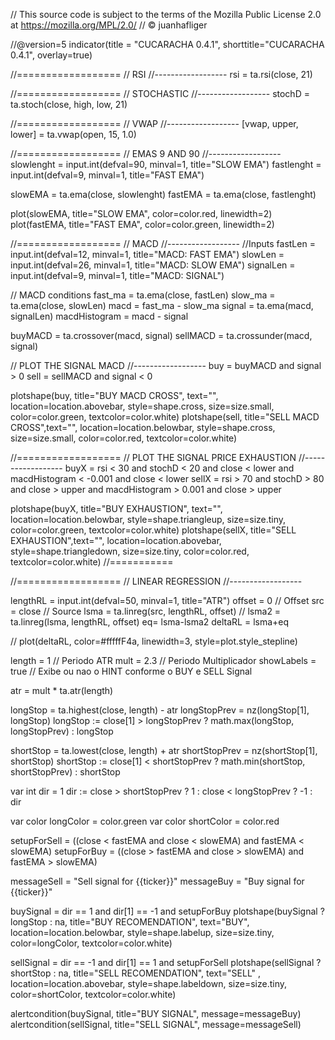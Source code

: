 // This source code is subject to the terms of the Mozilla Public License 2.0 at https://mozilla.org/MPL/2.0/
// © juanhafliger


//@version=5
indicator(title = "CUCARACHA 0.4.1", shorttitle="CUCARACHA 0.4.1", overlay=true)

//==================
// RSI
//------------------
rsi = ta.rsi(close, 21)

//==================
// STOCHASTIC
//------------------
stochD = ta.stoch(close, high, low, 21)

//==================
// VWAP
//------------------
[vwap, upper, lower] = ta.vwap(open, 15, 1.0)


//==================
// EMAS 9 AND 90
//------------------
slowlenght = input.int(defval=90, minval=1, title="SLOW EMA")
fastlenght = input.int(defval=9, minval=1, title="FAST EMA")

slowEMA = ta.ema(close, slowlenght)
fastEMA = ta.ema(close, fastlenght)

plot(slowEMA, title="SLOW EMA", color=color.red, linewidth=2)
plot(fastEMA, title="FAST EMA", color=color.green, linewidth=2)

//==================
// MACD 
//------------------
//Inputs
fastLen = input.int(defval=12, minval=1, title="MACD: FAST EMA")
slowLen = input.int(defval=26, minval=1, title="MACD: SLOW EMA")
signalLen = input.int(defval=9, minval=1, title="MACD: SIGNAL")

// MACD conditions
fast_ma = ta.ema(close, fastLen)
slow_ma = ta.ema(close, slowLen)
macd = fast_ma - slow_ma
signal = ta.ema(macd, signalLen)
macdHistogram = macd - signal

buyMACD = ta.crossover(macd, signal) 
sellMACD = ta.crossunder(macd, signal)

// PLOT THE SIGNAL MACD
//------------------
buy = buyMACD and signal > 0
sell = sellMACD and signal < 0

plotshape(buy, title="BUY MACD CROSS", text="", location=location.abovebar, style=shape.cross, size=size.small, color=color.green, textcolor=color.white)
plotshape(sell, title="SELL MACD CROSS",text="", location=location.belowbar, style=shape.cross, size=size.small, color=color.red, textcolor=color.white)


//==================
// PLOT THE SIGNAL PRICE EXHAUSTION
//------------------
buyX = rsi < 30 and stochD < 20 and close < lower and macdHistogram < -0.001 and close < lower
sellX = rsi > 70 and stochD > 80 and close > upper and macdHistogram > 0.001 and close > upper

plotshape(buyX, title="BUY EXHAUSTION", text="", location=location.belowbar, style=shape.triangleup, size=size.tiny, color=color.green, textcolor=color.white)
plotshape(sellX, title="SELL EXHAUSTION",text="", location=location.abovebar, style=shape.triangledown, size=size.tiny, color=color.red, textcolor=color.white)
//===========


//==================
// LINEAR REGRESSION
//------------------

lengthRL = input.int(defval=50, minval=1, title="ATR") 
offset = 0 // Offset
src = close // Source
lsma = ta.linreg(src, lengthRL, offset) //
lsma2 = ta.linreg(lsma, lengthRL, offset)
eq= lsma-lsma2
deltaRL = lsma+eq

// plot(deltaRL, color=#fffffF4a, linewidth=3, style=plot.style_stepline)


length = 1 // Periodo ATR
mult = 2.3 // Periodo Multiplicador
showLabels = true // Exibe ou nao o HINT conforme o BUY e SELL Signal

atr = mult * ta.atr(length)
 

longStop = ta.highest(close, length) - atr
longStopPrev = nz(longStop[1], longStop) 
longStop := close[1] > longStopPrev ? math.max(longStop, longStopPrev) : longStop

shortStop = ta.lowest(close, length) + atr
shortStopPrev = nz(shortStop[1], shortStop)
shortStop := close[1] < shortStopPrev ? math.min(shortStop, shortStopPrev) : shortStop

var int dir = 1
dir := close > shortStopPrev ? 1 : close < longStopPrev ? -1 : dir

var color longColor = color.green
var color shortColor = color.red

setupForSell = ((close < fastEMA and close < slowEMA) and fastEMA < slowEMA) 
setupForBuy = ((close > fastEMA and close > slowEMA) and fastEMA > slowEMA) 

messageSell = "Sell signal for {{ticker}}"
messageBuy = "Buy signal for {{ticker}}"

buySignal = dir == 1 and dir[1] == -1 and setupForBuy
plotshape(buySignal ? longStop : na, title="BUY RECOMENDATION", text="BUY", location=location.belowbar, style=shape.labelup, size=size.tiny, color=longColor, textcolor=color.white)

sellSignal = dir == -1 and dir[1] == 1 and setupForSell
plotshape(sellSignal ? shortStop : na, title="SELL RECOMENDATION", text="SELL" , location=location.abovebar, style=shape.labeldown, size=size.tiny, color=shortColor, textcolor=color.white)

alertcondition(buySignal, title="BUY SIGNAL", message=messageBuy)
alertcondition(sellSignal, title="SELL SIGNAL", message=messageSell)
